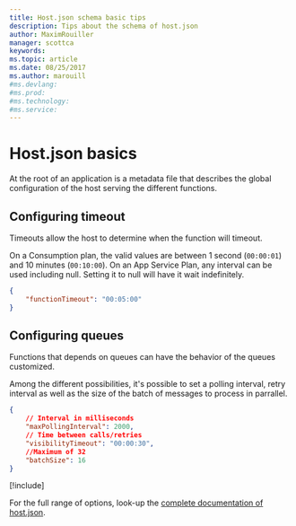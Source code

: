 ```yaml
---
title: Host.json schema basic tips
description: Tips about the schema of host.json
author: MaximRouiller
manager: scottca
keywords: 
ms.topic: article
ms.date: 08/25/2017
ms.author: marouill
#ms.devlang: 
#ms.prod:
#ms.technology:
#ms.service:
---
```


# Host.json basics

At the root of an application is a metadata file that describes the global configuration of the host serving the different functions.

## Configuring timeout

Timeouts allow the host to determine when the function will timeout.

On a Consumption plan, the valid values are between 1 second (`00:00:01`) and 10 minutes (`00:10:00`). On an App Service Plan, any interval can be used including null. Setting it to null will have it wait indefinitely.

```json
{
    "functionTimeout": "00:05:00"
}
```

## Configuring queues

Functions that depends on queues can have the behavior of the queues customized. 

Among the different possibilities, it's possible to set a polling interval, retry interval as well as the size of the batch of messages to process in parrallel.


```json
{
    // Interval in milliseconds
    "maxPollingInterval": 2000,
    // Time between calls/retries
    "visibilityTimeout": "00:00:30",
    //Maximum of 32
    "batchSize": 16
}
```

[!include[](../includes/read-more-heading.md)]

For the full range of options, look-up the [complete documentation of host.json](https://github.com/Azure/azure-webjobs-sdk-script/wiki/host.json).